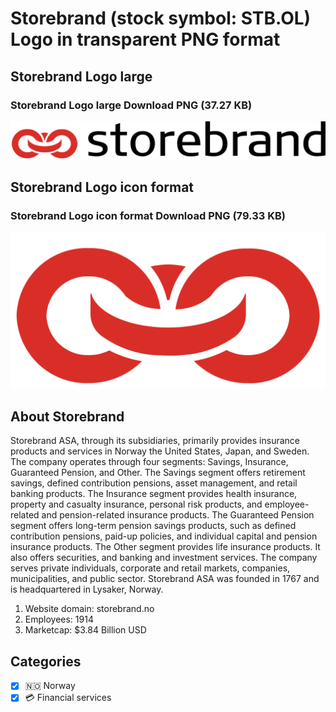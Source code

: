 # Storebrand (stock symbol: STB.OL) Logo in transparent PNG format

## Storebrand Logo large

### Storebrand Logo large Download PNG (37.27 KB)

![Storebrand Logo large Download PNG (37.27 KB)](/img/orig/STB.OL_BIG-c64c110d.png)

## Storebrand Logo icon format

### Storebrand Logo icon format Download PNG (79.33 KB)

![Storebrand Logo icon format Download PNG (79.33 KB)](/img/orig/STB.OL-e7d161bd.png)

## About Storebrand

Storebrand ASA, through its subsidiaries, primarily provides insurance products and services in Norway the United States, Japan, and Sweden. The company operates through four segments: Savings, Insurance, Guaranteed Pension, and Other. The Savings segment offers retirement savings, defined contribution pensions, asset management, and retail banking products. The Insurance segment provides health insurance, property and casualty insurance, personal risk products, and employee-related and pension-related insurance products. The Guaranteed Pension segment offers long-term pension savings products, such as defined contribution pensions, paid-up policies, and individual capital and pension insurance products. The Other segment provides life insurance products. It also offers securities, and banking and investment services. The company serves private individuals, corporate and retail markets, companies, municipalities, and public sector. Storebrand ASA was founded in 1767 and is headquartered in Lysaker, Norway.

1. Website domain: storebrand.no
2. Employees: 1914
3. Marketcap: $3.84 Billion USD


## Categories
- [x] 🇳🇴 Norway
- [x] 💳 Financial services
